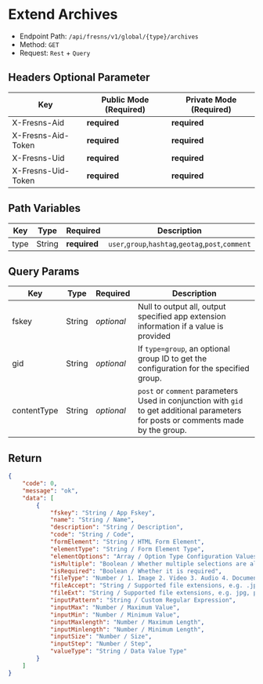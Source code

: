 # Extend Archives

- Endpoint Path: `/api/fresns/v1/global/{type}/archives`
- Method: `GET`
- Request: `Rest` + `Query`

## Headers Optional Parameter

| Key | Public Mode (Required) | Private Mode (Required) |
| --- | --- | --- |
| X-Fresns-Aid | **required** | **required** |
| X-Fresns-Aid-Token | **required** | **required** |
| X-Fresns-Uid | **required** | **required** |
| X-Fresns-Uid-Token | **required** | **required** |

## Path Variables

| Key | Type | Required | Description |
| --- | --- | --- | --- |
| type | String | **required** | `user`,`group`,`hashtag`,`geotag`,`post`,`comment` |

## Query Params

| Key | Type | Required | Description |
| --- | --- | --- | --- |
| fskey | String | *optional* | Null to output all, output specified app extension information if a value is provided |
| gid | String | *optional* | If `type=group`, an optional group ID to get the configuration for the specified group. |
| contentType | String | *optional* | `post` or `comment` parameters<br>Used in conjunction with `gid` to get additional parameters for posts or comments made by the group. |

## Return

```json
{
    "code": 0,
    "message": "ok",
    "data": [
        {
            "fskey": "String / App Fskey",
            "name": "String / Name",
            "description": "String / Description",
            "code": "String / Code",
            "formElement": "String / HTML Form Element",
            "elementType": "String / Form Element Type",
            "elementOptions": "Array / Option Type Configuration Values",
            "isMultiple": "Boolean / Whether multiple selections are allowed, valid for select, email, file, etc.",
            "isRequired": "Boolean / Whether it is required",
            "fileType": "Number / 1. Image 2. Video 3. Audio 4. Document", // Used when elementType is file
            "fileAccept": "String / Supported file extensions, e.g. .jpg, .png", // Used when elementType is file
            "fileExt": "String / Supported file extensions, e.g. jpg, png", // Used when elementType is file
            "inputPattern": "String / Custom Regular Expression",
            "inputMax": "Number / Maximum Value",
            "inputMin": "Number / Minimum Value",
            "inputMaxlength": "Number / Maximum Length",
            "inputMinlength": "Number / Minimum Length",
            "inputSize": "Number / Size",
            "inputStep": "Number / Step",
            "valueType": "String / Data Value Type"
        }
    ]
}
```
